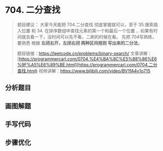 # 704. 二分查找

> 题目建议： 大家今天能把 704.二分查找 彻底掌握就可以，至于 35.搜索插入位置 和 34. 在排序数组中查找元素的第一个和最后一个位置 ，如果有时间就去看一下，没时间可以先不看，二刷的时候在看。
> 	先把 704写熟练，要熟悉 根据 **左闭右开，左闭右闭 两种区间规则 写出来的二分法**。
>
> 题目链接：https://leetcode.cn/problems/binary-search/
> 	文章讲解：[https://programmercarl.com/0704.%E4%BA%8C%E5%88%86%E6%9F%A5%E6%89%BE.html](https://programmercarl.com/0704.二分查找.html)
> 	视频讲解：https://www.bilibili.com/video/BV1fA4y1o715



## 分析题目





## 画图解题





## 手写代码





## 步骤优化
